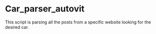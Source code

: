 # Car_parser_autovit

This script is parsing all the posts from a specific website looking for the desired car.  

